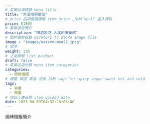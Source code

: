 ```yaml
---
# 菜單品項標題 menu title 
title: "大溪地俱樂部"
# price 品項價錢標價 item price ,交給 shell 差入資料
price: [180] 
# 菜單項目簡介 
description: "啤酒調酒 大溪地俱樂部"
# 圖片檔案目錄 diretory to store image file
image : "images/estern-meal2.jpeg"
# 排序
weight: 130 
# 上架開關 list product 
draft: false
# 菜單品項分類 menu item categories 
categories:
  - 焗烤燉飯
# 標籤 辣度 素食 甜食 冷熱 tags for spicy vegan sweet hot and cold 
tags:
  - 素食
  - 辣度
# 項目上傳日期 item upload date 
date: 2023-08-09T04:32:28+08:00
---
```


焗烤燉飯簡介
